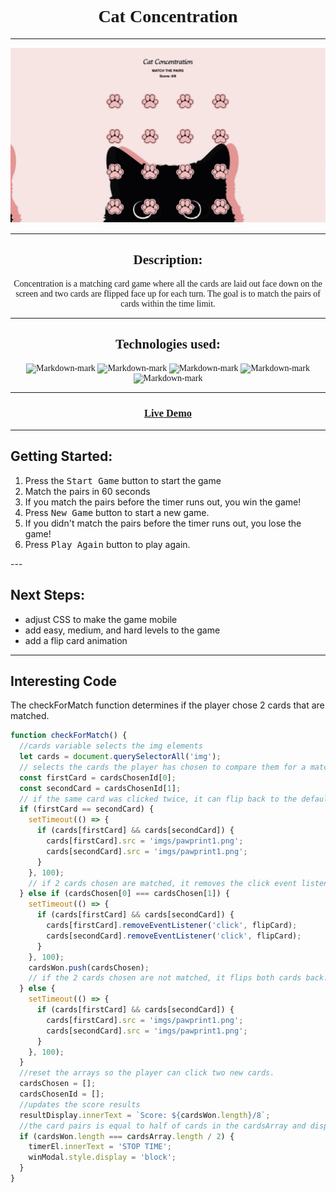 <main align="center" style="font-family: 'cursive';">

# Cat Concentration

---

![Markdown-mark](imgs/gamescreenshot.png)

---

## Description: 
Concentration is a matching card game where all the cards are laid out face down on the screen and two cards are flipped face up for each turn. The goal is to match the pairs of cards within the time limit.

---

## Technologies used:
![Markdown-mark](https://img.shields.io/badge/JavaScript-F7DF1E?style=for-the-badge&logo=javascript&logoColor=black)
![Markdown-mark](https://img.shields.io/badge/HTML-239120?style=for-the-badge&logo=html5&logoColor=white)
![Markdown-mark](https://img.shields.io/badge/CSS-239120?&style=for-the-badge&logo=css3&logoColor=white)
![Markdown-mark](https://img.shields.io/badge/GitHub-100000?style=for-the-badge&logo=github&logoColor=white)
![Markdown-mark](https://img.shields.io/badge/Xcode-007ACC?style=for-the-badge&logo=Xcode&logoColor=white)

---

### [Live Demo](https://sally-kam.github.io/concentrationGame/) 

</main>

---
## Getting Started: 
1. Press the <kbd>Start Game</kbd> button to start the game
2. Match the pairs in 60 seconds
3. If you match the pairs before the timer runs out, you win the game!
4. Press <kbd>New Game</kbd> button to start a new game.
5. If you didn't match the pairs before the timer runs out, you lose the game!
6. Press <kbd>Play Again</kbd> button to play again.

</main>
---

## Next Steps:

* adjust CSS to make the game mobile 
* add easy, medium, and hard levels to the game
* add a flip card animation

---

## Interesting Code

The checkForMatch function determines if the player chose 2 cards that are matched. 

```js
function checkForMatch() {
  //cards variable selects the img elements
  let cards = document.querySelectorAll('img');
  // selects the cards the player has chosen to compare them for a match
  const firstCard = cardsChosenId[0];
  const secondCard = cardsChosenId[1];
  // if the same card was clicked twice, it can flip back to the default card
  if (firstCard == secondCard) {
    setTimeout(() => {
      if (cards[firstCard] && cards[secondCard]) {
        cards[firstCard].src = 'imgs/pawprint1.png';
        cards[secondCard].src = 'imgs/pawprint1.png';
      }
    }, 100);
    // if 2 cards chosen are matched, it removes the click event listener to lock them in the flipped image and keeps track of the matched card pairs by pushing.
  } else if (cardsChosen[0] === cardsChosen[1]) {
    setTimeout(() => {
      if (cards[firstCard] && cards[secondCard]) {
        cards[firstCard].removeEventListener('click', flipCard);
        cards[secondCard].removeEventListener('click', flipCard);
      }
    }, 100);
    cardsWon.push(cardsChosen);
    // if the 2 cards chosen are not matched, it flips both cards back.
  } else {
    setTimeout(() => {
      if (cards[firstCard] && cards[secondCard]) {
        cards[firstCard].src = 'imgs/pawprint1.png';
        cards[secondCard].src = 'imgs/pawprint1.png';
      }
    }, 100);
  }
  //reset the arrays so the player can click two new cards.
  cardsChosen = [];
  cardsChosenId = [];
  //updates the score results
  resultDisplay.innerText = `Score: ${cardsWon.length}/8`;
  //the card pairs is equal to half of cards in the cardsArray and displays the winning pop-up modal
  if (cardsWon.length === cardsArray.length / 2) {
    timerEl.innerText = 'STOP TIME';
    winModal.style.display = 'block';
  }
}
```










